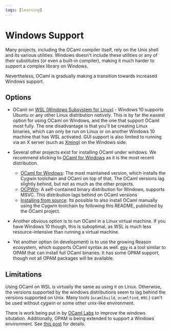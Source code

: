 ```yaml
---
tags: [learning]
---
```


# Windows Support

Many projects, including the OCaml compiler itself, rely on the Unix shell and its various utilities.
Windows doesn't include these utilities or any of their substitutes (or even a built-in compiler),
making it much harder to support a complex library on Windows.

Nevertheless, OCaml is gradually making a transition towards increased Windows support.

## Options

* OCaml on [WSL (Windows Subsystem for Linux)](https://docs.microsoft.com/en-us/windows/wsl/install-win10) - 
Windows 10 supports Ubuntu or any other Linux distribution *natively*. This is by far the easiest option
for using OCaml on Windows, and the one that support OCaml most fully.
The one disadvantage is that you'll be creating Linux binaries, which can only be run on Linux or on another
Windows 10 machine that has WSL activated. GUI support is also limited to running via an X server (such as [Xming](https://sourceforge.net/projects/xming/)) on the Windows side.

* Several other projects exist for installing OCaml under windows. We recommend sticking to 
[OCaml for Windows][ocaml-win] as it is the most recent distribution.
 
  * [OCaml for Windows][ocaml-win]:
  The most maintained version, which installs the Cygwin toolchain 
  and OCaml on top of that. The OCaml versions lag slightly behind, but not as much as the other projects.
  * [OCPWin][ocaml-ocpwin]:
  A self-contained binary distribution for Windows, supports MSVC. This distribution 
  lags behind on OCaml versions 
  * [Installing from source][ocaml-from-source]:
  Its possible to also install OCaml manually using the 
  Cygwin toolchain by following this README, published by the OCaml project.

* Another obvious option is to run OCaml in a Linux virtual machine. If you have Windows 10 though, this is suboptimal,
as WSL is much less resource-intensive than running a virtual machine.

* Yet another option (in development) is to use the growing Reason ecosystem, which supports OCaml syntax as well.
[esy](https://github.com/esy/esy) is a tool similar to OPAM that can install full OCaml binaries.
It has some OPAM support, though not all OPAM packages will be available.

## Limitations

Using OCaml on WSL is virtually the same as using it on Linux. Otherwise, the versions supported by the
windows distributions seem to lag behind the versions 
supported on Unix.
Many tools (`ocamlbuild`, `ocamlfind`, etc.) can't be used 
without cygwin or some other unix-like environment.  

There is work being put in by [OCaml Labs](http://ocamllabs.io/doc/windows.html) to improve
the windows situtation.
Additionally, OPAM is being extended to support a Windows environment.
See [this post](https://discuss.ocaml.org/t/ann-opam-2-0-5-release/4081/7) for details.

[ocaml-win]: https://fdopen.github.io/opam-repository-mingw/
[ocaml-ocpwin]: http://www.typerex.org/ocpwin.html
[ocaml-from-source]: https://github.com/ocaml/ocaml/blob/trunk/README.win32.adoc
